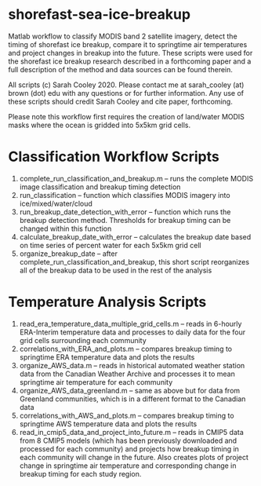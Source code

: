 # shorefast-sea-ice-breakup
Matlab workflow to classify MODIS band 2 satellite imagery, detect the timing of shorefast ice breakup, compare it to springtime air temperatures and project changes in breakup into the future. These scripts were used for the shorefast ice breakup research described in a forthcoming paper and a full description of the method and data sources can be found therein. 

All scripts (c) Sarah Cooley 2020. Please contact me at sarah_cooley (at) brown (dot) edu with any questions or for further information. Any use of these scripts should credit Sarah Cooley and cite paper, forthcoming. 

Please note this workflow first requires the creation of land/water MODIS masks where the ocean is gridded into 5x5km grid cells.

# Classification Workflow Scripts
1.	complete_run_classification_and_breakup.m – runs the complete MODIS image classification and breakup timing detection
2.	run_classification – function which classifies MODIS imagery into ice/mixed/water/cloud
3.	run_breakup_date_detection_with_error – function which runs the breakup detection method. Thresholds for breakup timing can be changed within this function
4.	calculate_breakup_date_with_error – calculates the breakup date based on time series of percent water for each 5x5km grid cell
5.	organize_breakup_date – after complete_run_classification_and_breakup, this short script reorganizes all of the breakup data to be used in the rest of the analysis

# Temperature Analysis Scripts
1.	read_era_temperature_data_multiple_grid_cells.m – reads in 6-hourly ERA-Interim temperature data and processes to daily data for the four grid cells surrounding each community
2.	correlations_with_ERA_and_plots.m – compares breakup timing to springtime ERA temperature data and plots the results
3.	organize_AWS_data.m – reads in historical automated weather station data from the Canadian Weather Archive and processes it to mean springtime air temperature for each community
4.	organize_AWS_data_greenland.m – same as above but for data from Greenland communities, which is in a different format to the Canadian data
5.	correlations_with_AWS_and_plots.m – compares breakup timing to springtime AWS temperature data and plots the results
6.	read_in_cmip5_data_and_project_into_future.m – reads in CMIP5 data from 8 CMIP5 models (which has been previously downloaded and processed for each community) and projects how breakup timing in each community will change in the future. Also creates plots of project change in springtime air temperature and corresponding change in breakup timing for each study region. 


